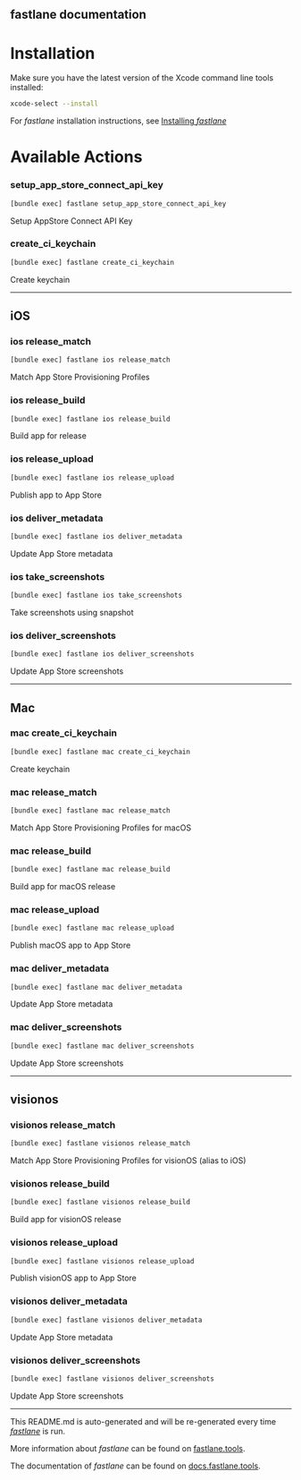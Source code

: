 fastlane documentation
----

# Installation

Make sure you have the latest version of the Xcode command line tools installed:

```sh
xcode-select --install
```

For _fastlane_ installation instructions, see [Installing _fastlane_](https://docs.fastlane.tools/#installing-fastlane)

# Available Actions

### setup_app_store_connect_api_key

```sh
[bundle exec] fastlane setup_app_store_connect_api_key
```

Setup AppStore Connect API Key

### create_ci_keychain

```sh
[bundle exec] fastlane create_ci_keychain
```

Create keychain

----


## iOS

### ios release_match

```sh
[bundle exec] fastlane ios release_match
```

Match App Store Provisioning Profiles

### ios release_build

```sh
[bundle exec] fastlane ios release_build
```

Build app for release

### ios release_upload

```sh
[bundle exec] fastlane ios release_upload
```

Publish app to App Store

### ios deliver_metadata

```sh
[bundle exec] fastlane ios deliver_metadata
```

Update App Store metadata

### ios take_screenshots

```sh
[bundle exec] fastlane ios take_screenshots
```

Take screenshots using snapshot

### ios deliver_screenshots

```sh
[bundle exec] fastlane ios deliver_screenshots
```

Update App Store screenshots

----


## Mac

### mac create_ci_keychain

```sh
[bundle exec] fastlane mac create_ci_keychain
```

Create keychain

### mac release_match

```sh
[bundle exec] fastlane mac release_match
```

Match App Store Provisioning Profiles for macOS

### mac release_build

```sh
[bundle exec] fastlane mac release_build
```

Build app for macOS release

### mac release_upload

```sh
[bundle exec] fastlane mac release_upload
```

Publish macOS app to App Store

### mac deliver_metadata

```sh
[bundle exec] fastlane mac deliver_metadata
```

Update App Store metadata

### mac deliver_screenshots

```sh
[bundle exec] fastlane mac deliver_screenshots
```

Update App Store screenshots

----


## visionos

### visionos release_match

```sh
[bundle exec] fastlane visionos release_match
```

Match App Store Provisioning Profiles for visionOS (alias to iOS)

### visionos release_build

```sh
[bundle exec] fastlane visionos release_build
```

Build app for visionOS release

### visionos release_upload

```sh
[bundle exec] fastlane visionos release_upload
```

Publish visionOS app to App Store

### visionos deliver_metadata

```sh
[bundle exec] fastlane visionos deliver_metadata
```

Update App Store metadata

### visionos deliver_screenshots

```sh
[bundle exec] fastlane visionos deliver_screenshots
```

Update App Store screenshots

----

This README.md is auto-generated and will be re-generated every time [_fastlane_](https://fastlane.tools) is run.

More information about _fastlane_ can be found on [fastlane.tools](https://fastlane.tools).

The documentation of _fastlane_ can be found on [docs.fastlane.tools](https://docs.fastlane.tools).

